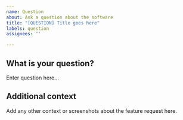 ```yaml
---
name: Question
about: Ask a question about the software
title: "[QUESTION] Title goes here"
labels: question
assignees: ''

---
```


## What is your question?
Enter question here...

## Additional context
Add any other context or screenshots about the feature request here.

